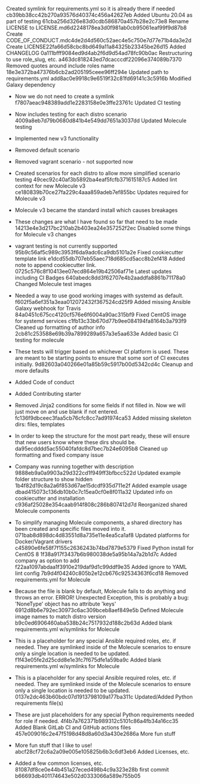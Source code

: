 Created symlink for requirements.yml so it is already there if needed
cb39bb38cc42b270a93576d40374c456a42627eb
Added Ubuntu 20.04 as part of testing
61cba256d326e83d0cdb586870a457b28e2c73e8
Rename LICENSE to LICENSE.md6d2248178ea3d0f981ab0cb95061eaf99f9d87b8
Create CODE_OF_CONDUCT.mdc4de2d4d560c52aec4e5c750e7d77e71b4da3e2d
Create LICENSE22fa66d58cbc8bd649a11a84325b23345be26d15
Added CHANGELOG
0a111bfff9084ed9d4ab2f6d9d54ad78fc90b0ac
Restructuring to use role_slug, etc.
a463dc818243ed7dcacccdf22096e374089b7370
Removed quotes around include roles name
18e3e372ba47376b6cb2ad205195ceee96ff294e
Updated path to requirements.yml
add8ac0e9918c9e6519f32c81fd69141c3c5916b
Modified Galaxy dependency

- Now we do not need to create a symlink
f7807aeac948389add1e2283158e0e3ffe23761c
Updated CI testing

- Now includes testing for each distro scenario
4009a8eb7d79b0680d841b4e549dd7651a3037dd
Updated Molecule testing

- Implemented new v3 functionality
- Removed default scenario
- Removed vagrant scenario - not supported now
- Created scenarios for each distro to allow more simplified scenario
testing
49cec92c40af3b5892ba4eaf5fcfb371615187c5
Added lint context for new Molecule v3
ce180839b70ce27fa229c4aaa859adeb7ef855bc
Updates required for Molecule v3

- Molecule v3 became the standard install which causes breakages
- These changes are what I have found so far that need to be made
14213e4e3d217bc210ab2b403ea24e357252f2ec
Disabled some things for Molecule v3 changes

- vagrant testing is not currently supported
95b9c56af5c989c3953f6da9adc6ca9db5101a2e
Fixed cookiecutter template link
e1dcd55db707eb55aec718d685cd5acc8b2ef418
Added note to append cookiecutter link.
0725c576c8f10413ee07ecd864e19b42506af71e
Latest updates including CI Badges
640abedc8dd3f62707e4b2aaddfa8861b71178a0
Changed Molecule test images

- Needed a way to use good working images with systemd as default.
f602f5a6ef351a3eaa012072432f367524cd25f9
Added missing Ansible Galaxy webhook for Travis
84a0451c675cc4120cf576e6f6004a90ac315bf9
Fixed CentOS image for systemd services
c1fb13c33b670d77b9ee084194fa8164b3a793f9
Cleaned up formatting of author info
2cb81c253588e69b39a7899289a657a3e5aa633e
Added basic CI testing for molecule

- These tests will trigger based on whichever CI platform is used. These
are meant to be starting points to ensure that some sort of CI executes
initially.
9d82603a040266e01a85b59c5917b00d5342cd4c
Cleanup and more defaults

- Added Code of conduct
- Added Contributing starter
- Removed Jinja2 conditions for some fields if not filled in. Now we
will just move on and use blank if not entered.
fc136f9dbceec3faa5cb76cfc8cc7ad91974ca53
Added missing skeleton dirs: files, templates

- In order to keep the structure for the most part ready, these will
ensure that new users know where these dirs should be.
da95ecdddd5ac55040fafdc8d7bec7b24e6095b8
Cleaned up formatting and fixed company issue

- Company was running together with description
9888eb9a0a9903a29d322cd1f949ff3bfbcc522d
Updated example folder structure to show hidden
1b4f82d19c8a2a6f853d67ae15dcdf935d711e2f
Added example usage
dbad415073c136db10b0c7c15ea0cf0e8f011a32
Updated info on cookiecutter and installation
c936af25028e354caab914f808c286b807412d7d
Reorganized shared Molecule components

- To simplify managing Molecule components, a shared directory has been
created and specific files moved into it.
071bab8d898dc4d83551d8a735e11e4ea5ca1af8
Updated platforms for Docker/Vagrant drivers
c45890e6fe58f7f155c2636243b74bd7879e5379
Fixed Python install for CentOS 8
1f38a917f3437b6b980038de5a95b14a7a2b1d7c
Added company as option to add
f22aa1097abdaa1f3910e219daf9d1c99ddf9e35
Added ignore to YAML lint config
7b9d4f04240c805b2e12cb676c92534363f6cd18
Removed requirements.yml for Molecule

- Because the file is blank by default, Molecule fails to do anything
and throws an error.
ERROR! Unexpected Exception, this is probably a bug: 'NoneType' object has no attribute 'keys'
6912d8b6e792ec30973c6ac309bceb8aef849e5b
Defined Molecule image names to match distro version
b9c0ed6906460aba538b24c7517932d188c2b63d
Added blank requirements.yml w/symlinks for Molecule

- This is a placeholder for any special Ansible required roles, etc. if
needed. They are symlinked inside of the Molecule scenarios to ensure
only a single location is needed to be updated.
f1f43e05fe2d25cdd8e1e3fc7f675dfe1a59ba9c
Added blank requirements.yml w/symlinks for Molecule

- This is a placeholder for any special Ansible required roles, etc. if
needed. They are symlinked inside of the Molecule scenarios to ensure
only a single location is needed to be updated.
0137e2dc463b60bdc07d1913798109a177ba311c
Updated/Added Python requirements file(s)

- These are just placeholders for any special Python requirements needed
for role if needed.
4f4b7a762371b989312c5101c86a4fb34a16cc35
Added Blank GitLab CI and GitHub actions files
457e009016c2e47f5198d48d8a60d3a430e2686a
More fun stuff

- More fun stuff that I like to use!
abcf28cf72c6a2a09e005e105825b6b3c6df3eb6
Added Licenses, etc.

- Added a few common licenses, etc.
81087df8ce0e44b451a27eced498b4c9a323e28b
first commit
b66693db401174643e502d0333066a589e755b05
